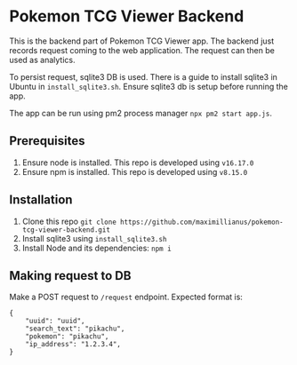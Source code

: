 # Pokemon TCG Viewer Backend

This is the backend part of Pokemon TCG Viewer app. The backend just records request coming to the web application. The request can then be used as analytics.

To persist request, sqlite3 DB is used. There is a guide to install sqlite3 in Ubuntu in `install_sqlite3.sh`. Ensure sqlite3 db is setup before running the app.

The app can be run using pm2 process manager `npx pm2 start app.js`.


## Prerequisites

1. Ensure node is installed. This repo is developed using `v16.17.0`
2. Ensure npm is installed. This repo is developed using `v8.15.0`


## Installation

1. Clone this repo `git clone https://github.com/maximillianus/pokemon-tcg-viewer-backend.git`
2. Install sqlite3 using `install_sqlite3.sh`
3. Install Node and its dependencies: `npm i`


## Making request to DB
Make a POST request to `/request` endpoint. Expected format is:
```
{
    "uuid": "uuid",
    "search_text": "pikachu",
    "pokemon": "pikachu",
    "ip_address": "1.2.3.4",
}
```